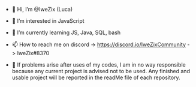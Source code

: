 - 👋 Hi, I’m @IweZix (Luca)
- 👀 I’m interested in JavaScript
- 🌱 I’m currently learning JS, Java, SQL, bash
- 📫 How to reach me on discord
        -> https://discord.io/IweZixCommunity
        -> IweZix#8370
        
- 🔴 If problems arise after uses of my codes, I am in no way responsible because any current project is advised not to be used. Any finished and usable project will be reported in the readMe file of each repository.

<!---
IweZix/IweZix is a ✨ special ✨ repository because its `README.md` (this file) appears on your GitHub profile.
You can click the Preview link to take a look at your changes.
--->
